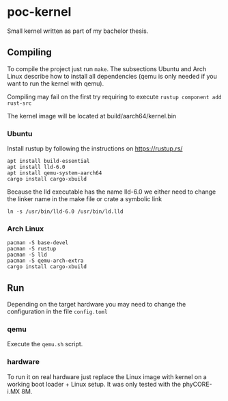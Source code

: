 # poc-kernel

Small kernel written as part of my bachelor thesis.

## Compiling

To compile the project just run `make`. The subsections Ubuntu and Arch Linux
describe how to install all dependencies (qemu is only needed if you want to run
the kernel with qemu).

Compiling may fail on the first try requiring to execute `rustup component add
rust-src`

The kernel image will be located at build/aarch64/kernel.bin

### Ubuntu

Install rustup by following the instructions on https://rustup.rs/

```
apt install build-essential
apt install lld-6.0
apt install qemu-system-aarch64
cargo install cargo-xbuild
```

Because the lld executable has the name lld-6.0 we either need to change the
linker name in the make file or crate a symbolic link
```
ln -s /usr/bin/lld-6.0 /usr/bin/ld.lld
```

### Arch Linux

```
pacman -S base-devel
pacman -S rustup
pacman -S lld
pacman -S qemu-arch-extra
cargo install cargo-xbuild
```

## Run

Depending on the target hardware you may need to change the configuration in the
file `config.toml`

### qemu

Execute the `qemu.sh` script.

### hardware

To run it on real hardware just replace the Linux image with kernel on a
working boot loader + Linux setup. It was only tested with the phyCORE-i.MX 8M.

